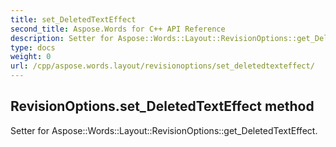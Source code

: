 ```yaml
---
title: set_DeletedTextEffect
second_title: Aspose.Words for C++ API Reference
description: Setter for Aspose::Words::Layout::RevisionOptions::get_DeletedTextEffect. 
type: docs
weight: 0
url: /cpp/aspose.words.layout/revisionoptions/set_deletedtexteffect/
---
```

## RevisionOptions.set_DeletedTextEffect method


Setter for Aspose::Words::Layout::RevisionOptions::get_DeletedTextEffect. 

